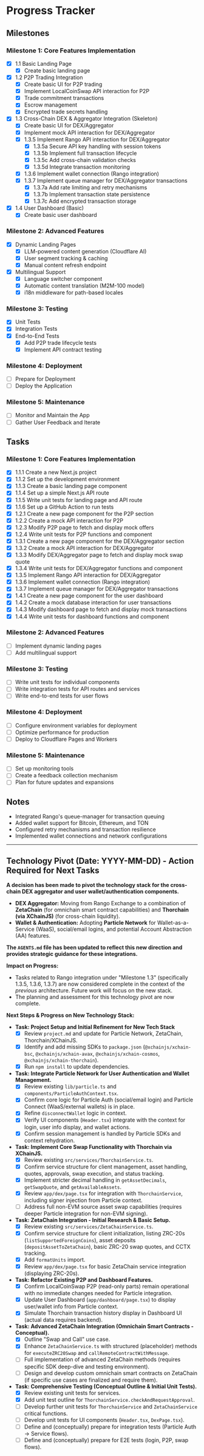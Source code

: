 # Progress Tracker

## Milestones


### Milestone 1: Core Features Implementation
- [x] 1.1 Basic Landing Page
    - [x] Create basic landing page
- [x] 1.2 P2P Trading Integration
    - [x] Create basic UI for P2P trading
    - [x] Implement LocalCoinSwap API interaction for P2P
    - [x] Trade commitment transactions
    - [x] Escrow management
    - [x] Encrypted trade secrets handling
- [x] 1.3 Cross-Chain DEX & Aggregator Integration (Skeleton)
    - [x] Create basic UI for DEX/Aggregator
    - [x] Implement mock API interaction for DEX/Aggregator
    - [x] 1.3.5 Implement Rango API interaction for DEX/Aggregator
      - [x] 1.3.5a Secure API key handling with session tokens
      - [x] 1.3.5b Implement full transaction lifecycle
      - [x] 1.3.5c Add cross-chain validation checks
      - [x] 1.3.5d Integrate transaction monitoring
    - [x] 1.3.6 Implement wallet connection (Rango integration)
    - [x] 1.3.7 Implement queue manager for DEX/Aggregator transactions
      - [x] 1.3.7a Add rate limiting and retry mechanisms
      - [x] 1.3.7b Implement transaction state persistence
      - [x] 1.3.7c Add encrypted transaction storage
- [x] 1.4 User Dashboard (Basic)
    - [x] Create basic user dashboard

### Milestone 2: Advanced Features
- [x] Dynamic Landing Pages
    - [x] LLM-powered content generation (Cloudflare AI)
    - [x] User segment tracking & caching
    - [x] Manual content refresh endpoint
- [x] Multilingual Support
    - [x] Language switcher component
    - [x] Automatic content translation (M2M-100 model)
    - [x] i18n middleware for path-based locales

### Milestone 3: Testing
- [x] Unit Tests
- [x] Integration Tests
- [x] End-to-End Tests
  - [x] Add P2P trade lifecycle tests
  - [x] Implement API contract testing

### Milestone 4: Deployment
- [ ] Prepare for Deployment
- [ ] Deploy the Application

### Milestone 5: Maintenance
- [ ] Monitor and Maintain the App
- [ ] Gather User Feedback and Iterate

## Tasks

### Milestone 1: Core Features Implementation
- [x] 1.1.1 Create a new Next.js project
- [x] 1.1.2 Set up the development environment
- [x] 1.1.3 Create a basic landing page component
- [x] 1.1.4 Set up a simple Next.js API route
- [x] 1.1.5 Write unit tests for landing page and API route
- [x] 1.1.6 Set up a GitHub Action to run tests
- [x] 1.2.1 Create a new page component for the P2P section
- [x] 1.2.2 Create a mock API interaction for P2P
- [x] 1.2.3 Modify P2P page to fetch and display mock offers
- [x] 1.2.4 Write unit tests for P2P functions and component
- [x] 1.3.1 Create a new page component for the DEX/Aggregator section
- [x] 1.3.2 Create a mock API interaction for DEX/Aggregator
- [x] 1.3.3 Modify DEX/Aggregator page to fetch and display mock swap quote
- [x] 1.3.4 Write unit tests for DEX/Aggregator functions and component
- [x] 1.3.5 Implement Rango API interaction for DEX/Aggregator
- [x] 1.3.6 Implement wallet connection (Rango integration)
- [x] 1.3.7 Implement queue manager for DEX/Aggregator transactions
- [x] 1.4.1 Create a new page component for the user dashboard
- [x] 1.4.2 Create a mock database interaction for user transactions
- [x] 1.4.3 Modify dashboard page to fetch and display mock transactions
- [x] 1.4.4 Write unit tests for dashboard functions and component
### Milestone 2: Advanced Features
- [ ] Implement dynamic landing pages
- [ ] Add multilingual support

### Milestone 3: Testing
- [ ] Write unit tests for individual components
- [ ] Write integration tests for API routes and services
- [ ] Write end-to-end tests for user flows

### Milestone 4: Deployment
- [ ] Configure environment variables for deployment
- [ ] Optimize performance for production
- [ ] Deploy to Cloudflare Pages and Workers

### Milestone 5: Maintenance
- [ ] Set up monitoring tools
- [ ] Create a feedback collection mechanism
- [ ] Plan for future updates and expansions

## Notes
- Integrated Rango's queue-manager for transaction queuing
- Added wallet support for Bitcoin, Ethereum, and TON
- Configured retry mechanisms and transaction resilience
- Implemented wallet connections and network configurations

---

## Technology Pivot (Date: YYYY-MM-DD) - Action Required for Next Tasks

**A decision has been made to pivot the technology stack for the cross-chain DEX aggregator and user wallet/authentication components.**

*   **DEX Aggregator:** Moving from Rango Exchange to a combination of **ZetaChain** (for omnichain smart contract capabilities) and **Thorchain (via XChainJS)** (for cross-chain liquidity).
*   **Wallet & Authentication:** Adopting **Particle Network** for Wallet-as-a-Service (WaaS), social/email logins, and potential Account Abstraction (AA) features.

**The `AGENTS.md` file has been updated to reflect this new direction and provides strategic guidance for these integrations.**

**Impact on Progress:**
*   Tasks related to Rango integration under "Milestone 1.3" (specifically 1.3.5, 1.3.6, 1.3.7) are now considered complete in the context of the *previous* architecture. Future work will focus on the new stack.
*   The planning and assessment for this technology pivot are now complete.

**Next Steps & Progress on New Technology Stack:**

*   **Task: Project Setup and Initial Refinement for New Tech Stack**
    *   [x] Review `project.md` and update for Particle Network, ZetaChain, Thorchain/XChainJS.
    *   [x] Identify and add missing SDKs to `package.json` (`@xchainjs/xchain-bsc`, `@xchainjs/xchain-avax`, `@xchainjs/xchain-cosmos`, `@xchainjs/xchain-thorchain`).
    *   [x] Run `npm install` to update dependencies.
*   **Task: Integrate Particle Network for User Authentication and Wallet Management.**
    *   [x] Review existing `lib/particle.ts` and `components/ParticleAuthContext.tsx`.
    *   [x] Confirm core logic for Particle Auth (social/email login) and Particle Connect (WaaS/external wallets) is in place.
    *   [x] Refine `disconnectWallet` logic in context.
    *   [x] Verify UI components (`Header.tsx`) integrate with the context for login, user info display, and wallet actions.
    *   [x] Confirm session management is handled by Particle SDKs and context rehydration.
*   **Task: Implement Core Swap Functionality with Thorchain via XChainJS.**
    *   [x] Review existing `src/services/ThorchainService.ts`.
    *   [x] Confirm service structure for client management, asset handling, quotes, approvals, swap execution, and status tracking.
    *   [x] Implement stricter decimal handling in `getAssetDecimals`, `getSwapQuote`, and `getAvailableAssets`.
    *   [x] Review `app/dex/page.tsx` for integration with `ThorchainService`, including signer injection from Particle context.
    *   [ ] Address full non-EVM source asset swap capabilities (requires deeper Particle integration for non-EVM signing).
*   **Task: ZetaChain Integration - Initial Research & Basic Setup.**
    *   [x] Review existing `src/services/ZetaChainService.ts`.
    *   [x] Confirm service structure for client initialization, listing ZRC-20s (`listSupportedForeignCoins`), asset deposits (`depositAssetToZetaChain`), basic ZRC-20 swap quotes, and CCTX tracking.
    *   [x] Add `formatUnits` import.
    *   [x] Review `app/dex/page.tsx` for basic ZetaChain service integration (displaying ZRC-20s).
*   **Task: Refactor Existing P2P and Dashboard Features.**
    *   [x] Confirm LocalCoinSwap P2P (read-only parts) remain operational with no immediate changes needed for Particle integration.
    *   [x] Update User Dashboard (`app/dashboard/page.tsx`) to display user/wallet info from Particle context.
    *   [x] Simulate Thorchain transaction history display in Dashboard UI (actual data requires backend).
*   **Task: Advanced ZetaChain Integration (Omnichain Smart Contracts - Conceptual).**
    *   [x] Outline "Swap and Call" use case.
    *   [x] Enhance `ZetaChainService.ts` with structured (placeholder) methods for `executeZRC20Swap` and `callRemoteContractWithMessage`.
    *   [ ] Full implementation of advanced ZetaChain methods (requires specific SDK deep-dive and testing environment).
    *   [ ] Design and develop custom omnichain smart contracts on ZetaChain (if specific use cases are finalized and require them).
*   **Task: Comprehensive Testing (Conceptual Outline & Initial Unit Tests).**
    *   [x] Review existing unit tests for services.
    *   [x] Add unit test outline for `ThorchainService.checkAndRequestApproval`.
    *   [ ] Develop further unit tests for `ThorchainService` and `ZetaChainService` critical functions.
    *   [ ] Develop unit tests for UI components (`Header.tsx`, `DexPage.tsx`).
    *   [ ] Define and (conceptually) prepare for integration tests (Particle Auth -> Service flows).
    *   [ ] Define and (conceptually) prepare for E2E tests (login, P2P, swap flows).
